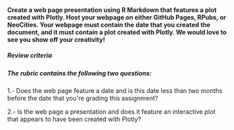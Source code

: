 



#### Create a web page presentation using R Markdown that features a plot created with Plotly. Host your webpage on either GitHub Pages, RPubs, or NeoCities. Your webpage must contain the date that you created the document, and it must contain a plot created with Plotly. We would love to see you show off your creativity! 

##### Review criteria

##### The rubric contains the following two questions:

1.- Does the web page feature a date and is this date less than two months before the date that you're grading this assignment?

2.- Is the web page a presentation and does it feature an interactive plot that appears to have been created with Plotly?


